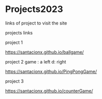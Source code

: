 # Projects2023
links of project to visit the site 

projects links

project 1

https://santacionx.github.io/ballgame/

project 2 game : a left d: right

https://santacionx.github.io/PingPongGame/

project 3

https://santacionx.github.io/counterGame/
